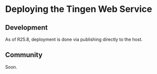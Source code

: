 <!-- u250901 -->

# Deploying the Tingen Web Service

## Development

As of R25.8, deployment is done via publishing directly to the host.

## Community

Soon.